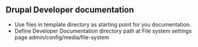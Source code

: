 Drupal Developer documentation
------------------------------

* Use files in template directory as starting point for you documentation.
* Define Developer Documentation directory path at File system settings page admin/config/media/file-system
